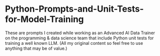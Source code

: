 # Python-Prompts-and-Unit-Tests-for-Model-Training
These are prompts I created while working as an Advanced AI Data Trainer on the programming & data science team that include Python unit tests for training a well known LLM. (All my original content so feel free to use anything that may be of value.)
